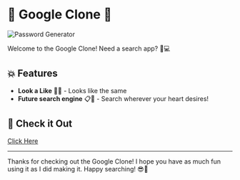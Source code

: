 # 🔐 Google Clone 🔐

![Password Generator](images/Password-Generator.png)

Welcome to the Google Clone! Need a search app? 💪💻

## 💥 Features

- **Look a Like** 🎲✨ - Looks like the same
- **Future search engine** 📋🔮 - Search wherever your heart desires!

## 🚀 Check it Out

[Click Here](https://get-new-password.netlify.app/)

---

Thanks for checking out the Google Clone! I hope you have as much fun using it as I did making it. Happy searching! 😎🔐
